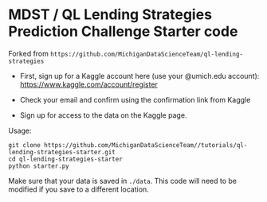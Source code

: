 # MDST / QL Lending Strategies Prediction Challenge Starter code

Forked from `https://github.com/MichiganDataScienceTeam/ql-lending-strategies`

+ First, sign up for a Kaggle account here (use your @umich.edu account):
https://www.kaggle.com/account/register

+ Check your email and confirm using the confirmation link from Kaggle

+ Sign up for access to the data on the Kaggle page.

Usage:

```
git clone https://github.com/MichiganDataScienceTeam//tutorials/ql-lending-strategies-starter.git
cd ql-lending-strategies-starter
python starter.py
```

Make sure that your data is saved in `./data`. This code will need
to be modified if you save to a different location.
